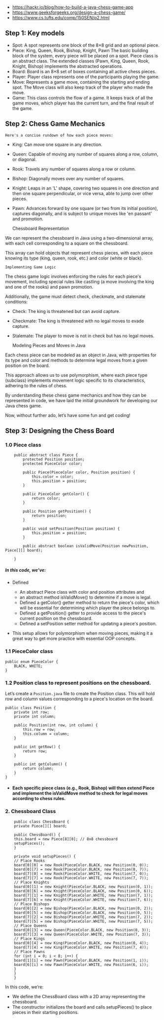 - https://hackr.io/blog/how-to-build-a-java-chess-game-app
- https://www.geeksforgeeks.org/design-a-chess-game/
- https://www.cs.tufts.edu/comp/150SEN/p2.html


## Step 1: Key models
- Spot:
    A spot represents one block of the 8×8 grid and an optional piece.
- Piece: King, Queen, Rook, Bishop, Knight, Pawn
    The basic building block of the system, every piece will be placed on a spot. Piece class is an abstract class. The extended classes (Pawn, King, Queen, Rook, Knight, Bishop) implements the abstracted operations.
- Board: 
    Board is an 8×8 set of boxes containing all active chess pieces.
- Player: 
    Player class represents one of the participants playing the game.
- Move: 
    Represents a game move, containing the starting and ending spot. The Move class will also keep track of the player who made the move.
- Game: 
    This class controls the flow of a game. It keeps track of all the game moves, which player has the current turn, and the final result of the game.

## Step 2: Chess Game Mechanics

    Here's a concise rundown of how each piece moves:

- King: Can move one square in any direction.
- Queen: Capable of moving any number of squares along a row, column, or diagonal.
- Rook: Travels any number of squares along a row or column.
- Bishop: Diagonally moves over any number of squares.
- Knight: Leaps in an 'L' shape, covering two squares in one direction and then one square perpendicular, or vice versa, able to jump over other pieces.
- Pawn: Advances forward by one square (or two from its initial position), captures diagonally, and is subject to unique moves like 'en passant' and promotion.


    Chessboard Representation

We can represent the chessboard in Java using a two-dimensional array, with each cell corresponding to a square on the chessboard.

This array can hold objects that represent chess pieces, with each piece knowing its type (king, queen, rook, etc.) and color (white or black).

    Implementing Game Logic

The chess game logic involves enforcing the rules for each piece's movement, including special rules like castling (a move involving the king and one of the rooks) and pawn promotion.

Additionally, the game must detect check, checkmate, and stalemate conditions:

- Check: The king is threatened but can avoid capture.
- Checkmate: The king is threatened with no legal moves to evade capture.
- Stalemate: The player to move is not in check but has no legal moves.


    Modeling Pieces and Moves in Java


Each chess piece can be modeled as an object in Java, with properties for its type and color and methods to determine legal moves from a given position on the board.

This approach allows us to use polymorphism, where each piece type (subclass) implements movement logic specific to its characteristics, adhering to the rules of chess.

By understanding these chess game mechanics and how they can be represented in code, we have laid the initial groundwork for developing our Java chess game.

Now, without further ado, let’s have some fun and get coding!

## Step 3: Designing the Chess Board

### 1.0 Piece class
        public abstract class Piece {
            protected Position position;
            protected PieceColor color;
        
            public Piece(PieceColor color, Position position) {
                this.color = color;
                this.position = position;
            }
        
            public PieceColor getColor() {
                return color;
            }
            
            public Position getPosition() {
                return position;
            }
            
            public void setPosition(Position position) {
                this.position = position;
            }
        
            public abstract boolean isValidMove(Position newPosition, Piece[][] board);
        
        }

##### In this code, we’ve:

- Defined 
  - An abstract Piece class with color and position attributes and 
  - an abstract method isValidMove() to determine if a move is legal.
  - Defined a getColor() getter method to return the piece's color, which will be essential for determining which player the piece belongs to.
  - Defined a getPosition() getter to provide access to the piece's current position on the chessboard.
  - Defined a setPosition setter method for updating a piece's position.

- This setup allows for polymorphism when moving pieces, making it a great way to get more practice with essential OOP concepts.

### 1.1 PieceColor class
    public enum PieceColor {
        BLACK, WHITE;
    }

### 1.2 Position class to represent positions on the chessboard.

Let’s create a `Position.java` file to create the Position class. This will hold row and column values corresponding to a piece's location on the board.

    public class Position {
        private int row;
        private int column;
        
        public Position(int row, int column) {
            this.row = row;
            this.column = column;
        }
        
        public int getRow() {
            return row;
        }
        
        public int getColumn() {
            return column;
        }
    }
- #### Each specific piece class (e.g., Rook, Bishop) will then extend Piece and implement the isValidMove method to check for legal moves according to chess rules.

### 2. Chessboard Class 

        public class ChessBoard {
        private Piece[][] board;
        
        public ChessBoard() {
        this.board = new Piece[8][8]; // 8x8 chessboard
        setupPieces();
        }
        
        private void setupPieces() {
        // Place Rooks
        board[0][0] = new Rook(PieceColor.BLACK, new Position(0, 0));
        board[0][7] = new Rook(PieceColor.BLACK, new Position(0, 7));
        board[7][0] = new Rook(PieceColor.WHITE, new Position(7, 0));
        board[7][7] = new Rook(PieceColor.WHITE, new Position(7, 7));
        // Place Knights
        board[0][1] = new Knight(PieceColor.BLACK, new Position(0, 1));
        board[0][6] = new Knight(PieceColor.BLACK, new Position(0, 6));
        board[7][1] = new Knight(PieceColor.WHITE, new Position(7, 1));
        board[7][6] = new Knight(PieceColor.WHITE, new Position(7, 6));
        // Place Bishops
        board[0][2] = new Bishop(PieceColor.BLACK, new Position(0, 2));
        board[0][5] = new Bishop(PieceColor.BLACK, new Position(0, 5));
        board[7][2] = new Bishop(PieceColor.WHITE, new Position(7, 2));
        board[7][5] = new Bishop(PieceColor.WHITE, new Position(7, 5));
        // Place Queens
        board[0][3] = new Queen(PieceColor.BLACK, new Position(0, 3));
        board[7][3] = new Queen(PieceColor.WHITE, new Position(7, 3));
        // Place Kings
        board[0][4] = new King(PieceColor.BLACK, new Position(0, 4));
        board[7][4] = new King(PieceColor.WHITE, new Position(7, 4));
        // Place Pawns
        for (int i = 0; i < 8; i++) {
        board[1][i] = new Pawn(PieceColor.BLACK, new Position(1, i));
        board[6][i] = new Pawn(PieceColor.WHITE, new Position(6, i));
        }
        }
        }

In this code, we’re:

- We define the ChessBoard class with a 2D array representing the chessboard.
- The constructor initializes the board and calls setupPieces() to place pieces in their starting positions.

